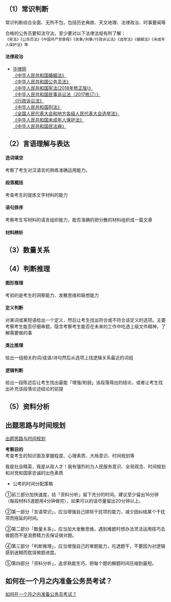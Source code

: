 <!-- 行测 -->

## （1）常识判断
常识判断综合全面、无所不包，包括历史典故、天文地理、法律政治、时事要闻等

合格的公务员要知法守法，至少要对以下法律法规有所了解：<br>
`《宪法》《公务员法》《中国共产党章程》《民事/刑事/行政诉讼法》《选举法》《婚姻法》《未成年人保护法》等`

#### 法律政治
* [华律网](https://www.66law.cn/tiaoli/)<br>
[《中华人民共和国婚姻法》](https://www.66law.cn/tiaoli/1.aspx)<br>
[《中华人民共和国公务员法》](https://www.66law.cn/tiaoli/37.aspx)<br>
[《中华人民共和国宪法(2018年修正版)》](https://www.66law.cn/tiaoli/5981.aspx)<br>
[《中华人民共和国民事诉讼法（2017修订）》](https://www.66law.cn/tiaoli/12.aspx)<br>
[《行政诉讼法》](https://www.66law.cn/tiaoli/29.aspx)<br>
[《中华人民共和国刑法》](https://www.66law.cn/tiaoli/9.aspx)<br>
[《全国人民代表大会和地方各级人民代表大会选举法》](https://www.66law.cn/tiaoli/1367.aspx)<br>
[《中华人民共和国未成年人保护法》](https://www.66law.cn/tiaoli/39.aspx)<br>
[《中华人民共和国民法典》](https://www.66law.cn/tiaoli/153012.aspx)<br>

## （2）言语理解与表达
#### 选词填空
考察了考生对汉语言的熟练准确运用能力。
#### 段落概括
考查考生的提炼文字材料的能力
#### 语句排序
考察考生写材料的语言组织能力，能否准确的把分散的材料组织成一篇文章
#### 材料辨析

## （3）数量关系

## （4）判断推理
#### 图形推理
考验的是考生的洞察能力、发散思维和联想能力
#### 定义判断
对某词或某短语给出一个定义，然后让考生找出符合或不符合该定义的选项。主要考察考生能否仔细审题，隐含考察考生能否在未来的工作中吃透上级文件精神，了解需要做的事
#### 类比推理
给出一组相关的词/成语/诗句然后从选项上找逻辑关系最近的词组
#### 逻辑判断
给出一段陈述后让考生找出最能「增强/削弱」该段落得出的结论，或者让考生找出补充该段落论述结论的前提

## （5）资料分析

## 出题思路与时间规划
[出题思路与时间规划](https://zhuanlan.zhihu.com/p/35657708)

**考察目的**<br>
考查考生的知识面及掌握程度、心理素质、大局意识、时间规划等

我是社会精英，我是从政人才！我有强烈的为人民服务意识、全局观念、时间规划和对党和国家忠诚的出色素质

* 公考的时间分配策略

①前三部分加快速度，给「资料分析」留下充分的时间。建议至少留出16分钟（每段材料5道题用4分钟做完），如果可以的话尽量留出20分钟以上。

②第一部分「言语常识」，应当增强自己排除干扰项的能力，减少因纠结某个干扰项而拖延的时间。

③第二部分「数量关系」，应当加大发散思维，遇到难题时想办法灵活运用技巧去做题而不是浪费精力去保证做对题。

④第三部分「判断推理」，应当增强自己的审题能力，吃透题干，不要因为对逻辑感到迷糊而耽误做题进度。

⑤第四部分「资料分析」，追求熟能生巧，把每个题的解题时间压缩到最短。

## 如何在一个月之内准备公务员考试？
[如何在一个月之内准备公务员考试？](https://zhuanlan.zhihu.com/p/40708747)


